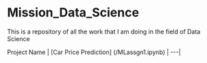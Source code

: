 # Mission_Data_Science
This is a repository of all the work that I am doing in the field of Data Science

Project Name  |
[Car Price Prediction] (/MLassgn1.ipynb) |
---|
